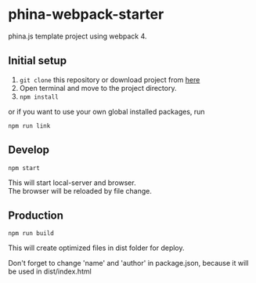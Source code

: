 # phina-webpack-starter
phina.js template project using webpack 4.

## Initial setup
1. ```git clone```  this repository or download project from [here](https://github.com/pentamania/phina-webpack-starter/releases)
2. Open terminal and move to the project directory.
3. ```npm install```

or if you want to use your own global installed packages, run

```npm run link```

## Develop
```npm start```

This will start local-server and browser.  
The browser will be reloaded by file change.

## Production
```npm run build```

This will create optimized files in dist folder for deploy.

Don't forget to change 'name' and 'author' in package.json, 
because it will be used in dist/index.html